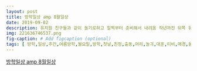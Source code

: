 ```yaml
---
layout: post
title: 방학일상 amp 8월일상
date: 2019-09-02
description: 유치원 친구들과 같이 놀기로하고 일찍부터 준비해서 내려옴 작년까진 뒤쪽 유아풀장에서 놀았는데 올해부턴 어린이풀장에서gtlt 잘놀았따gtlt 요즘 푹빠진 윷놀이 동탄에서 온 단짝친구 만나서 
img: 221636746537.png
fig-caption: # Add figcaption (optional)
tags: [ 방학,일상,주간,여름방학,월요일,방학,첫날,친정,출동,머리,놀긔,대훈,티비,매경,올해,아파트,물놀이,오픈,유치원,친구,일찍,준비,작년,뒤쪽,유아,올해,어린이,요즘,윷놀이,단짝,친구,키즈,카페,아이,끼리,얘기,점심,근처,놀이터,해장국,카페,다한,얘기,나누기,추석,양파,보장,태권도,학원,양념치킨,자꾸만,달라,저녁,반찬,먹음,키즈,카페,자리,잡고,점심,고추,장물,고구마줄기,볶음,호박,잎찜,시래기,삼겹살,수육,저하,산책,기차,아이,아빠,차로,바퀴,설빙,디저트,스머프,보드게임,바로,구매,에버랜드,아이,여름,휴가,여름,휴가,첫날,에버랜드,폭염,때문,일찍,가면,에버랜드,캐리비안베이,여름,휴가,방어,낚시,오빠,마리,친정,마리,손질,묵은지,먹음,유라,원두,이번,케냐,주문,마카롱,카페,주말,구미,나들이,교동면,냉면,전동,오토바이,대여,시간,동안,달리기,쥬쥬,통화,동락,공원,방학,아이,등원,치즈,고칼로리,콘치,냉장고,자두,자두,자두,자두,이드,이번,친정엄마,부추,호박,고구마줄기,고추,반찬,만들기,아이,개학,자마자,물놀이,할아버지,편의점,득템,슬라임,촉감,처음,라임,보고,슬라임,자전거,바구니,달러,뻘뻘,자전거,아이,일요일,친구,산내,캠핑장,캠핑,우리,숯불,화로,고기만,아이,끼리,완전,만복,주꾸미,저녁,강변,공원,산책,전날,물이,폭포,흐름,월욜,반찬,아이,미역국,간장,두부,조림,볶음밥,야채,볶음,우리,콩나물,아욱,된장국,화요일,대훈,옮아,컨디션,주말,친정,비누방울,티비,낮잠,자고,친정,천국,누리,이제,가을 ]
---
```

[방학일상 amp 8월일상](https://blog.naver.com/barbie720?Redirect=Log&logNo=221636746537)